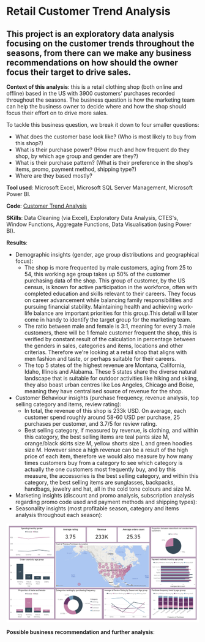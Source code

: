 # Retail Customer Trend Analysis

## This project is an exploratory data analysis focusing on the customer trends throughout the seasons, from there can we make any business recommendations on how should the owner focus their target to drive sales.

**Context of this analysis**: this is a retail clothing shop (both online and offline) based in the US with 3900 customers' purchases recorded throughout the seasons. The business question is how the marketing team can help the business owner to decide where and how the shop should focus their effort on to drive more sales.

To tackle this business question, we break it down to four smaller questions:
  * What does the customer base look like? (Who is most likely to buy from this shop?)
  * What is their purchase power? (How much and how frequent do they shop, by which age group and gender are they?)
  * What is their purchase pattern? (What is their preference in the shop's items, promo, payment method, shipping type?)
  * Where are they based mostly?

**Tool used**: Microsoft Excel, Microsoft SQL Server Management, Microsoft Power BI.

**Code**: [Customer Trend Analysis](https://github.com/hoangkhanhphuongdang/retail-customer-trends-analysis/blob/main/retail-sales-analysis.sql)

**SKills**: Data Cleaning (via Excel), Exploratory Data Analysis, CTES's, Window Functions, Aggregate Functions, Data Visualisation (using Power BI).

**Results**:
 * Demographic insights (gender, age group distributions and geographical focus):
    - The shop is more frequented by male customers, aging from 25 to 54, this working age group takes up 50% of the customer purchasing data of the shop. This group of customer, by the US census, is known for active participation in the workforce, often with completed education and skills relevant to their careers. They focus on career advancement while balancing family responsibilities and pursuing financial stability. Maintaining health and achieving work-life balance are important priorities for this group.This detail will later come in handy to identify the target group for the marketing team.
    - The ratio between male and female is 3:1, meaning for every 3 male customers, there will be 1 female customer frequent the shop, this is verified by constant result of the calculation in percentage between the genders in sales, categories and items, locations and other criterias. Therefore we're looking at a retail shop that aligns with men fashion and taste, or perhaps suitable for their careers.
    - The top 5 states of the highest revenue are Montana, California, Idaho, Illinois and Alabama. These 5 states share the diverse natural landscape that is suitable for outdoor activities like hiking and skiing, they also boast urban centres like Los Angeles, Chicago and Boise, meaning they have centralised source of revenue for the shop. 
 * Customer Behaviour insights (purchase frequency, revenue analysis, top selling category and items, review rating):
    - In total, the revenue of this shop is 233k USD. On average, each customer spend roughly around 58-60 USD per purchase, 25 purchases per customer, and 3.7/5 for review rating.
    - Best selling category, if measured by revenue, is clothing, and within this category, the best selling items are teal pants size M, orange/black skirts size M, yellow shorts size L and green hoodies size M. However since a high revenue can be a result of the high price of each item, therefore we would also measure by how many times customers buy from a category to see which category is actually the one customers most frequently buy, and by this measure, the accessories is the best selling category, and within this category, the best selling items are sunglasses, backpacks, handbags, jewelry and hat, all in the cold tone colours and size M.
 * Marketing insights (discount and promo analysis, subscription analysis regarding promo code used and payment methods and shipping types):
 * Seasonality insights (most profitable season, category and items analysis throughout each season):

![Final dashboard on Power BI to visualise the customer trends regarding a retail shop based in the US](https://github.com/hoangkhanhphuongdang/retail-customer-trends-analysis/blob/main/customer-shopping-trend-report%20-%20Final.jpg)

**Possible business recommendation and further analysis**:
